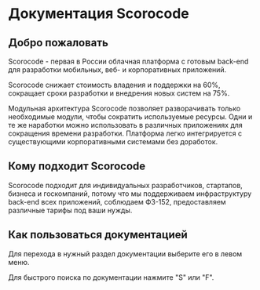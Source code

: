 # Документация Scorocode

## Добро пожаловать

Scorocode - первая в России облачная платформа с готовым back-end для разработки мобильных, веб- и корпоративных приложений.

Scorocode снижает стоимость владения и поддержки на 60%, сокращает сроки разработки и внедрения новых систем на 75%.

Модульная архитектура Scorocode позволяет разворачивать только необходимые модули, чтобы сократить используемые ресурсы. Одни и те же наработки можно использовать в различных приложениях для сокращения времени разработки. Платформа легко интегрируется с существующими корпоративными системами без доработок.


## Кому подходит Scorocode

Scorocode подходит для индивидуальных разработчиков, стартапов, бизнеса и госкомпаний, потому что мы поддерживаем инфраструктуру back-end всех приложений, соблюдаем ФЗ-152, предоставляем различные тарифы под ваши нужды.

## Как пользоваться документацией

Для перехода в нужный раздел документации выберите его в левом меню.

Для быстрого поиска по документации нажмите "S" или "F". 
